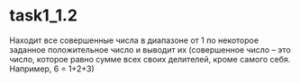 # task1_1.2

Находит все совершенные числа в диапазоне от 1 по некоторое заданное положительное число и выводит их (совершенное число – это число, которое равно сумме всех своих делителей, кроме самого себя. Например, 6 = 1+2+3)
